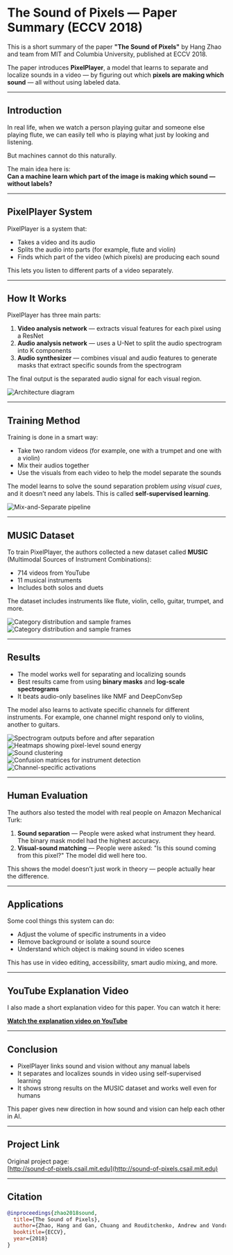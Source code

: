 # The Sound of Pixels — Paper Summary (ECCV 2018)

This is a short summary of the paper **"The Sound of Pixels"** by Hang Zhao and team from MIT and Columbia University, published at ECCV 2018.

The paper introduces **PixelPlayer**, a model that learns to separate and localize sounds in a video — by figuring out which **pixels are making which sound** — all without using labeled data.

---

## Introduction

In real life, when we watch a person playing guitar and someone else playing flute, we can easily tell who is playing what just by looking and listening.

But machines cannot do this naturally.

The main idea here is:  
**Can a machine learn which part of the image is making which sound — without labels?**

---

## PixelPlayer System

PixelPlayer is a system that:
- Takes a video and its audio
- Splits the audio into parts (for example, flute and violin)
- Finds which part of the video (which pixels) are producing each sound

This lets you listen to different parts of a video separately.

---

## How It Works

PixelPlayer has three main parts:

1. **Video analysis network** — extracts visual features for each pixel using a ResNet  
2. **Audio analysis network** — uses a U-Net to split the audio spectrogram into K components  
3. **Audio synthesizer** — combines visual and audio features to generate masks that extract specific sounds from the spectrogram

The final output is the separated audio signal for each visual region.

![Architecture diagram](/img/fig2.jpeg)

---

## Training Method

Training is done in a smart way:

- Take two random videos (for example, one with a trumpet and one with a violin)
- Mix their audios together
- Use the visuals from each video to help the model separate the sounds

The model learns to solve the sound separation problem *using visual cues*, and it doesn’t need any labels. This is called **self-supervised learning**.

![Mix-and-Separate pipeline](/img/fig3.jpeg)

---

## MUSIC Dataset

To train PixelPlayer, the authors collected a new dataset called **MUSIC** (Multimodal Sources of Instrument Combinations):

- 714 videos from YouTube
- 11 musical instruments
- Includes both solos and duets

The dataset includes instruments like flute, violin, cello, guitar, trumpet, and more.

![Category distribution and sample frames](/img/fig4.jpeg)
![Category distribution and sample frames](/img/fig5.jpeg)

---

## Results

- The model works well for separating and localizing sounds  
- Best results came from using **binary masks** and **log-scale spectrograms**  
- It beats audio-only baselines like NMF and DeepConvSep

The model also learns to activate specific channels for different instruments. For example, one channel might respond only to violins, another to guitars.

![Spectrogram outputs before and after separation](/img/fig6.jpeg)  
![Heatmaps showing pixel-level sound energy](/img/fig7.jpeg)  
![Sound clustering](/img/fig8.jpeg)  
![Confusion matrices for instrument detection](/img/fig9.jpeg)  
![Channel-specific activations](/img/fig10.jpeg)

---

## Human Evaluation

The authors also tested the model with real people on Amazon Mechanical Turk:

1. **Sound separation** — People were asked what instrument they heard. The binary mask model had the highest accuracy.
2. **Visual-sound matching** — People were asked: "Is this sound coming from this pixel?" The model did well here too.

This shows the model doesn’t just work in theory — people actually hear the difference.

---

## Applications

Some cool things this system can do:

- Adjust the volume of specific instruments in a video  
- Remove background or isolate a sound source  
- Understand which object is making sound in video scenes

This has use in video editing, accessibility, smart audio mixing, and more.

---

## YouTube Explanation Video

I also made a short explanation video for this paper. You can watch it here:

**[Watch the explanation video on YouTube](https://youtu.be/yKmhQB4742M)**

---

## Conclusion

- PixelPlayer links sound and vision without any manual labels  
- It separates and localizes sounds in video using self-supervised learning  
- It shows strong results on the MUSIC dataset and works well even for humans  

This paper gives new direction in how sound and vision can help each other in AI.

---

## Project Link

Original project page:  
[http://sound-of-pixels.csail.mit.edu](http://sound-of-pixels.csail.mit.edu)

---

## Citation

```bibtex
@inproceedings{zhao2018sound,
  title={The Sound of Pixels},
  author={Zhao, Hang and Gan, Chuang and Rouditchenko, Andrew and Vondrick, Carl and McDermott, Josh and Torralba, Antonio},
  booktitle={ECCV},
  year={2018}
}
